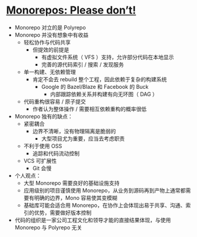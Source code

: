 # [Monorepos: Please don’t!](https://medium.com/@mattklein123/monorepos-please-dont-e9a279be011b)

- Monorepo 对立的是 Polyrepo
- Monorepo 并没有想象中有收益
    - 轻松协作与代码共享
        - 但提效的前提是
            - 有虚拟文件系统（ VFS ）支持，允许部分代码在本地显示
            - 完善的源代码索引 / 搜索 / 发现服务
    - 单一构建、无依赖管理
        - 肯定不会去 rebuild 整个工程，因此依赖于复杂的构建系统
            - Google 的 Bazel/Blaze 和 Facebook 的 Buck
                - 内部跟踪依赖关系并构建有向无环图（ DAG ）
    - 代码重构很容易 / 原子提交
        - 作者认为整体操作 / 需要相互依赖重构的概率很低
- Monorepo 独有的缺点：
    - 紧密耦合
        - 边界不清晰，没有物理隔离是脆弱的
            - 大型项目尤为重要，应当去考虑职责
    - 不利于使用 OSS
        - 追踪和代码流动控制
    - VCS 可扩展性
        - Git 会慢
- 个人观点：
    - 大型 Monorepo 需要良好的基础设施支持
    - 应用级别的项目谨慎使用 Monorepo，从业务到源码再到产物上通常都需要有明确的边界，Mono 容易使其变模糊
    - 基础库可能会适合用 Monorepo，在协作上会体现出易于共享、沟通、索引的优势，需要做好版本控制
- 代码的组织是一家公司工程文化和领导才能的直接结果体现，与使用 Monorepo 与 Polyrepo 无关
